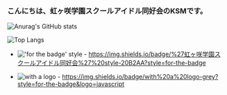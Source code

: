 ### こんにちは、虹ヶ咲学園スクールアイドル同好会のKSMです。
![Anurag's GitHub stats](https://github-readme-stats.vercel.app/api?username=Nakasu-ksm&locale=ja)

![Top Langs](https://github-readme-stats.vercel.app/api/top-langs/?username=Nakasu-ksm&hide=php,html&layout=compact&langs_count=10&locale=ja)

- !['for the badge' style](https://img.shields.io/badge/%27for%20the%20badge%27%20style-20B2AA?style=for-the-badge) - https://img.shields.io/badge/%27虹ヶ咲学園スクールアイドル同好会%27%20style-20B2AA?style=for-the-badge

- ![with a logo](https://img.shields.io/badge/虹ヶ咲学園スクールアイドル同好会?style=for-the-badge&logo=javascript) - https://img.shields.io/badge/with%20a%20logo-grey?style=for-the-badge&logo=javascript
